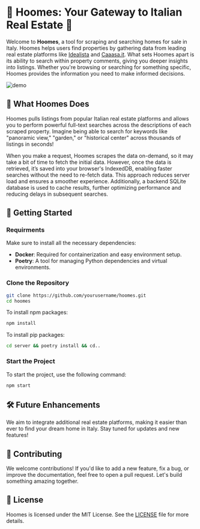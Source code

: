 # 🏡 Hoomes: Your Gateway to Italian Real Estate 🏡

Welcome to **Hoomes**, a tool for scraping and searching homes for sale in Italy. Hoomes helps users find properties by gathering data from leading real estate platforms like [Idealista](https://www.idealista.it/) and [Caaasa.it](https://www.caasa.it/). What sets Hoomes apart is its ability to search within property comments, giving you deeper insights into listings. Whether you're browsing or searching for something specific, Hoomes provides the information you need to make informed decisions.

![demo](https://github.com/pinkynrg/Hoomes/blob/main/demo.gif)

## 🌟 What Hoomes Does

Hoomes pulls listings from popular Italian real estate platforms and allows you to perform powerful full-text searches across the descriptions of each scraped property. Imagine being able to search for keywords like "panoramic view," "garden," or "historical center" across thousands of listings in seconds!

When you make a request, Hoomes scrapes the data on-demand, so it may take a bit of time to fetch the initial data. However, once the data is retrieved, it’s saved into your browser's IndexedDB, enabling faster searches without the need to re-fetch data. This approach reduces server load and ensures a smoother experience. Additionally, a backend SQLite database is used to cache results, further optimizing performance and reducing delays in subsequent searches.

## 🚀 Getting Started

### Requirments

Make sure to install all the necessary dependencies:

- **Docker**: Required for containerization and easy environment setup.
- **Poetry**: A tool for managing Python dependencies and virtual environments.


### Clone the Repository

```bash
git clone https://github.com/yourusername/hoomes.git
cd hoomes
```

To install npm packages:

```bash
npm install
```

To install pip packages:

```bash
cd server && poetry install && cd..
```

### Start the Project

To start the project, use the following command:

```bash
npm start
```

## 🛠️ Future Enhancements

We aim to integrate additional real estate platforms, making it easier than ever to find your dream home in Italy. Stay tuned for updates and new features!

## 🤝 Contributing

We welcome contributions! If you'd like to add a new feature, fix a bug, or improve the documentation, feel free to open a pull request. Let's build something amazing together.

## 📜 License

Hoomes is licensed under the MIT License. See the [LICENSE](LICENSE) file for more details.
